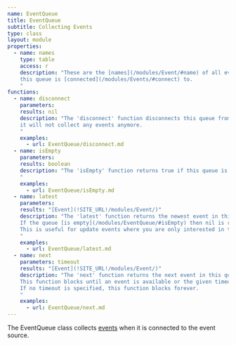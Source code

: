 ```yaml
---
name: EventQueue
title: EventQueue
subtitle: Collecting Events
type: class
layout: module
properties:
  - name: names
    type: table
    access: r
    description: "These are the [names](/modules/Event/#name) of all events
    this queue is [connected](/modules/Events/#connect) to.
    "
functions:
  - name: disconnect
    parameters:
    results: nil
    description: "The 'disconnect' function disconnects this queue from the event source so that
    it will not collect any events anymore.
    "
    examples:
      - url: EventQueue/disconnect.md
  - name: isEmpty
    parameters:
    results: boolean
    description: "The 'isEmpty' function returns true if this queue is empty, false otherwise.
    "
    examples:
      - url: EventQueue/isEmpty.md
  - name: latest
    parameters:
    results: "[Event](!SITE_URL!/modules/Event/)"
    description: "The 'latest' function returns the newest event in this queue and discards all older events.
    If the queue [is empty](/modules/EventQueue/#isEmpty) then nil is returned.
    This is useful for update events where you are only interested in the most recent change.
    "
    examples:
      - url: EventQueue/latest.md
  - name: next
    parameters: timeout
    results: "[Event](!SITE_URL!/modules/Event/)"
    description: "The 'next' function returns the next event in this queue, if any.
    This function blocks until an event is available or the given timeout (measured in game ticks) is reached.
    If no timeout is specified, this function blocks forever.
    "
    examples:
      - url: EventQueue/next.md
---
```


The <span class="notranslate">EventQueue</span> class collects [events](/modules/Event/) when it is connected to the event source.
